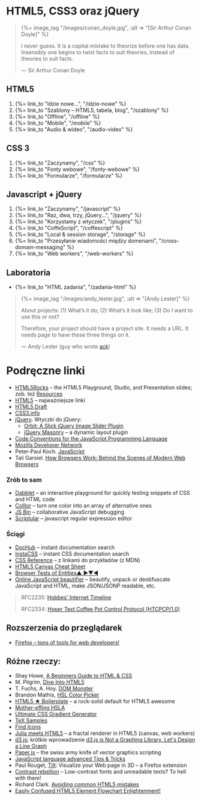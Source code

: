 # HTML5, CSS3 oraz jQuery

<blockquote>
 {%= image_tag "/images/conan_doyle.jpg", :alt => "[Sir Arthur Conan Doyle]" %}
 <p>
   I never guess. It is a capital mistake to theorize before one has
   data. Insensibly one begins to twist facts to suit theories, instead
   of theories to suit facts.
 </p>
 <p class="author">— Sir Arthur Conan Doyle</p>
</blockquote>


## HTML5

1. {%= link_to "Idzie nowe…", "/idzie-nowe" %}
1. {%= link_to "Szablony – HTML5, tabela, blog", "/szablony" %}
1. {%= link_to "Offline", "/offline" %}
1. {%= link_to "Mobile", "/mobile" %}
1. {%= link_to "Audio & wideo", "/audio-video" %}


## CSS 3

1. {%= link_to "Zaczynamy", "/css" %}
1. {%= link_to "Fonty webowe", "/fonty-webowe" %}
1. {%= link_to "Formularze", "/formularze" %}


## Javascript + jQuery

1. {%= link_to "Zaczynamy", "/javascript" %}
1. {%= link_to "Raz, dwa, trzy, jQuery…", "/jquery" %}
1. {%= link_to "Korzystamy z wtyczek", "/plugins" %}
1. {%= link_to "CoffeScript", "/coffescript" %}
1. {%= link_to "Local & session storage", "/storage" %}
1. {%= link_to "Przesyłanie wiadomości między domenami", "/cross-domain-messaging" %}
1. {%= link_to "Web workers", "/web-workers" %}

<!--

## Cała reszta

TODO: atrybuty *-data*
TODO: tabele, układy wielołamowe, *rounded corners*, *shadows*
TODO: canvas, svg ([Raphaël—JavaScript Library](http://raphaeljs.com/)), drag & drop,
events: [keys](http://jsbin.com/azaha4).
TODO: Websockets, geolokacja, preserving history (zob. https://github.com/)

-->

## Laboratoria

*  {%= link_to "HTML zadania", "/zadania-html" %}


<blockquote>
 {%= image_tag "/images/andy_lester.jpg", :alt => "[Andy Lester]" %}
 <p>About projects:
    (1) What’s it do;
    (2) What’s it look like;
    (3) Do I want to use this or not?
 </p>
 <p>
  Therefore, your project should have a project site. It needs a URL.
  It needs page to have these three things on it.
 </p>
 <p class="author">— Andy Lester (guy who wrote <a href="http://betterthangrep.com/">ack</a>)</p>
</blockquote>

# Podręczne linki

* [HTML5Rocks](http://www.html5rocks.com/) – the HTML5 Playground, Studio, and Presentation slides;
  zob. też [Resources](http://www.html5rocks.com/resources.html5)
* [HTML5](http://html5.org/) – najważniejsze linki
* [HTML5 Draft](http://www.whatwg.org/specs/web-apps/current-work/multipage/)
* [CSS3.info](http://www.css3.info/)
* [jQuery](http://jquery.com/). Wtyczki do jQuery:
  * [Orbit: A Slick jQuery Image Slider Plugin](http://www.zurb.com/playground/orbit-jquery-image-slider)
  * [jQuery Masonry](http://masonry.desandro.com/) – a dynamic layout plugin
* [Code Conventions for the JavaScript Programming Language](http://javascript.crockford.com/code.html)
* [Mozilla Developer Network](https://developer.mozilla.org/en-US/)
* Peter-Paul Koch. [JavaScript](http://www.quirksmode.org/js/contents.html)
* Tali Garsiel.
  [How Browsers Work: Behind the Scenes of Modern Web Browsers](http://www.html5rocks.com/en/tutorials/internals/howbrowserswork/)


### Zrób to sam

* [Dabblet](http://dabblet.com/) – an interactive playground
  for quickly testing snippets of CSS and HTML code
* [Colllor](http://colllor.com/) – turn one color into an array of alternative ones
* [JS Bin](jsbin.com/) – collaborative JavaScript debugging
* [Scriptular](http://scriptular.com/) – javascript regular expression editor


### Ściągi

* [DocHub](http://dochub.io/) – instant documentation search
* [InstaCSS](https://github.com/abudner/fortune) – instant CSS documentation search
* [CSS Reference](https://developer.mozilla.org/en/CSS_Reference) – z linkami do przykładów (z MDN)
* [HTML5 Canvas Cheat Sheet](http://simon.html5.org/dump/html5-canvas-cheat-sheet.html)
* [Browser Tests of Entities▲ ▶▼◀](http://www.santagata.us/characters/CharacterEntities.html)
* [Online JavaScript beautifier](http://jsbeautifier.org/) – beautify, unpack or deobfuscate JavaScript and HTML,
  make JSON/JSONP readable, etc.


<blockquote>
<p>RFC2235:
  <a href="http://www.faqs.org/rfcs/rfc2235.html">Hobbes’ Internet Timeline</a>
</p>
<p>RFC2334:
  <a href="http://www.faqs.org/rfcs/rfc2324.html">Hyper Text Coffee Pot Control Protocol (HTCPCP/1.0)</a>
</p>
</blockquote>

## Rozszerzenia do przeglądarek

* [Firefox – tons of tools for web developers!](http://hacks.mozilla.org/2011/11/firefox-tons-of-tools-for-web-developers/)


## Różne rzeczy:

* Shay Howe,
  [A Beginners Guide to HTML & CSS](http://learn.shayhowe.com/html-css/terminology-syntax-intro/)
* M. Pilgrim,
  [Dive Into HTML5](http://diveintohtml5.info/)
* T. Fuchs, A. Hoy.
  [DOM Monster](http://mir.aculo.us/dom-monster/)
* Brandon Mathis, [HSL Color Picker](http://hslpicker.com/)
* [HTML5 ★ Boilerplate](http://html5boilerplate.com/) – a rock-solid default for HTML5 awesome
* [Mother-effing HSLA](http://mothereffinghsl.com/)
* [Ultimate CSS Gradient Generator](http://www.colorzilla.com/gradient-editor/)
* [TeX Samples](http://www.mathjax.org/demos/tex-samples/)
* [Find Icons](http://findicons.com/search/html#ajax)
* [Julia meets HTML5](http://googleresearch.blogspot.com/2011/01/julia-meets-html-5.html) –
  a fractal renderer in HTML5 (canvas, web workers)
* [d3.js](http://mbostock.github.com/d3/); krótkie wprowadzenie
  [d3.js is Not a Graphing Library, Let's Design a Line Graph](http://dealloc.me/2011/06/24/d3-is-not-a-graphing-library.html)
* [Paper.js](http://paperjs.org/about/) – the swiss army knife of vector graphics scripting
* [JavaScript language advanced Tips & Tricks](http://code.google.com/p/jslibs/wiki/JavascriptTips)
* Paul Rouget,
  [Tilt](http://hacks.mozilla.org/2011/07/tilt-visualize-your-web-page-in-3d/):
  Visualize your Web page in 3D – a Firefox extension
* [Contrast rebellion](http://contrastrebellion.com/) –
  Low-contrast fonts and unreadable texts? To hell with them!
* Richard Clark.
  [Avoiding common HTML5 mistakes](http://html5doctor.com/avoiding-common-html5-mistakes/)
* [Easily Confused HTML5 Element Flowchart Enlightenment!](http://html5doctor.com/wp-content/uploads/HTML5Doctor-sectioning-flowchart.pdf)
